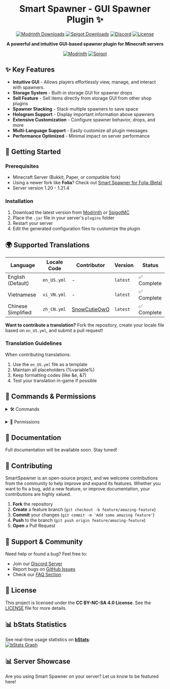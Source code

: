 <div align="center">

# Smart Spawner - GUI Spawner Plugin ✨

[![Modrinth Downloads](https://img.shields.io/modrinth/dt/smart-spawner-plugin?logo=modrinth&logoColor=white&label=downloads&labelColor=%23139549&color=%2318c25f)](https://modrinth.com/plugin/smart-spawner-plugin)
[![Spigot Downloads](https://img.shields.io/spiget/downloads/120743?logo=spigotmc&logoColor=white&label=spigot%20downloads&labelColor=%23ED8106&color=%23FF994C)](https://www.spigotmc.org/resources/smart-spawner-gui-spawner-plugin%E2%9C%A8-1-21-1-21-3-%EF%B8%8F.120743/)
[![Discord](https://img.shields.io/discord/1299353023532896296?label=Discord&logo=discord)](https://discord.gg/zrnyG4CuuT)
[![License](https://img.shields.io/badge/license-CC%20BY--NC--SA%204.0-brightgreen.svg)](LICENSE)

**A powerful and intuitive GUI-based spawner plugin for Minecraft servers**

[![Modrinth](https://cdn.jsdelivr.net/npm/@intergrav/devins-badges@3/assets/compact/available/modrinth_vector.svg)](https://modrinth.com/plugin/smart-spawner-plugin)
[![Spigot](https://cdn.jsdelivr.net/npm/@intergrav/devins-badges@3/assets/compact/available/spigot_vector.svg)](https://www.spigotmc.org/resources/120743/)

</div>

## ✨ Key Features

- **Intuitive GUI** - Allows players effortlessly view, manage, and interact with spawners.
- **Storage System** - Built-in storage GUI for spawner drops
- **Sell Feature** - Sell items directly from storage GUI from other shop plugins
- **Spawner Stacking** - Stack multiple spawners to save space
- **Hologram Support** - Display important information above spawners
- **Extensive Customization** - Configure spawner behavior, drops, and more
- **Multi-Language Support** - Easily customize all plugin messages
- **Performance Optimized** - Minimal impact on server performance

## 🚀 Getting Started

### Prerequisites
- Minecraft Server (Bukkit, Paper, or compatible fork)
- Using a newer fork like **Folia**? Check out [Smart Spawner for Folia (Beta)
](https://github.com/maiminhdung/Smart-Spawner-Plugin)
- Server version 1.20 - 1.21.4

### Installation
1. Download the latest version from [Modrinth](https://modrinth.com/plugin/smart-spawner-plugin) or [SpigotMC](https://www.spigotmc.org/resources/120743/)
2. Place the `.jar` file in your server's `plugins` folder
3. Restart your server
4. Edit the generated configuration files to customize the plugin

## 🌍 Supported Translations
| Language | Locale Code | Contributor | Version | Status |
|----------|-------------|-------------|---------|--------|
| English (Default) | `en_US.yml` | - | `latest` | ✅ Complete |
| Vietnamese | `vi_VN.yml` | - | `latest` | ✅ Complete |
| Chinese Simplified | `zh_CN.yml` | [SnowCutieOwO](https://github.com/SnowCutieOwO) | `latest` | ✅ Complete |

**Want to contribute a translation?** Fork the repository, create your locale file based on `en_US.yml`, and submit a pull request!

### Translation Guidelines
When contributing translations:
1. Use the `en_US.yml` file as a template
2. Maintain all placeholders (%variable%)
3. Keep formatting codes (like &e, &7)
4. Test your translation in-game if possible

## 📝 Commands & Permissions

<details> <summary>🛠️ Commands</summary>

**Aliases:** `/ss`, `/spawner`, `/smartspawner`

| Command | Description | Permission |
|---------|-------------|------------|
| `/smartspawner reload` | Reload the plugin settings | `smartspawner.reload` |
| `/smartspawner give <player> <mobtype> <amount>` | Give a spawner to a player or yourself | `smartspawner.give` |
| `/smartspawner list` | Open the spawner list GUI for admin management | `smartspawner.list` |
| `/smartspawner hologram` | Toggle hologram display for spawners | `smartspawner.hologram` |

</details>

<br>

<details> <summary>📜 Permissions</summary>

| Permission | Description | Default |
|------------|-------------|---------|
| `smartspawner.reload` | Allows reloading the plugin | OP |
| `smartspawner.give` | Allows giving spawners to yourself or other players | OP |
| `smartspawner.list` | Allows accessing the spawner list command | OP |
| `smartspawner.hologram` | Allows toggling hologram display for spawners | OP |
| `smartspawner.changetype` | Permits spawner type changes using spawn eggs | OP |
| `smartspawner.stack` | Allows stacking in the GUI or by right-click | true |
| `smartspawner.break` | Allows players to break spawners | true |
| `smartspawner.sellall` | Allows selling items in the spawner storage GUI | true |

</details>

## 📖 Documentation
Full documentation will be available soon. Stay tuned!

## 🤝 Contributing
SmartSpawner is an open-source project, and we welcome contributions from the community to help improve and expand its features. Whether you want to fix a bug, add a new feature, or improve documentation, your contributions are highly valued.

1. **Fork** the repository
2. **Create** a feature branch (`git checkout -b feature/amazing-feature`)
3. **Commit** your changes (`git commit -m 'Add some amazing feature'`)
4. **Push** to the branch (`git push origin feature/amazing-feature`)
5. **Open** a Pull Request

## 📢 Support & Community
Need help or found a bug? Feel free to:
- Join our [Discord Server](https://discord.gg/zrnyG4CuuT)
- Report bugs on [GitHub Issues](https://github.com/ptthanh02/Smart-Spawner-Plugin/issues)
- Check our [FAQ Section](https://github.com/ptthanh02/Smart-Spawner-Plugin/wiki/FAQ)

## 📄 License
This project is licensed under the **CC BY-NC-SA 4.0 License**. See the [LICENSE](LICENSE) file for more details.

## 📊 bStats Statistics
See real-time usage statistics on **[bStats](https://bstats.org/plugin/bukkit/SmartSpawner)**:  
[![bStats Graph](https://bstats.org/signatures/bukkit/SmartSpawner.svg)](https://bstats.org/plugin/bukkit/SmartSpawner)

## 📊 Server Showcase

Are you using Smart Spawner on your server? Let us know to be featured here!
